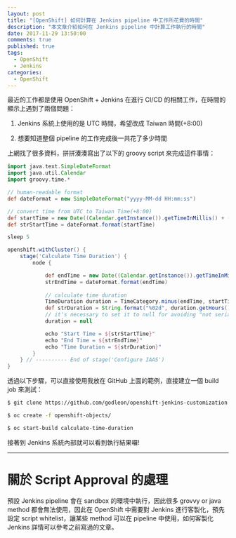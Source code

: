 ```yaml
---
layout: post
title: "[OpenShift] 如何計算在 Jenkins pipeline 中工作所花費的時間"
description: "本文章介紹如何在 Jenkins pipeline 中計算工作執行的時間"
date: 2017-11-29 13:50:00
comments: true
published: true
tags: 
  - OpenShift
  - Jenkins
categories: 
  - OpenShift
---
```


最近的工作都是使用 OpenShift + Jenkins 在進行 CI/CD 的相關工作，在時間的顯示上遇到了兩個問題：

1. Jenkins 系統上使用的是 UTC 時間，希望改成 Taiwan 時間(+8:00)

2. 想要知道整個 pipeline 的工作完成後一共花了多少時間

上網找了很多資料，拼拼湊湊寫出了以下的 groovy script 來完成這件事情：

```groovy
import java.text.SimpleDateFormat
import java.util.Calendar
import groovy.time.*

// human-readable format
def dateFormat = new SimpleDateFormat("yyyy-MM-dd HH:mm:ss")

// convert time from UTC to Taiwan Time(+8:00)
def startTime = new Date((Calendar.getInstance()).getTimeInMillis() + (480 * 60000))
def strStartTime = dateFormat.format(startTime)

sleep 5

openshift.withCluster() {
    stage('Calculate Time Duration') {
        node {

            def endTime = new Date((Calendar.getInstance()).getTimeInMillis() + (480 * 60000))
            strEndTime = dateFormat.format(endTime)
            
            // calculate time duration
            TimeDuration duration = TimeCategory.minus(endTime, startTime)
            def strDuration = String.format("%02d", duration.getHours()) + ":" + String.format("%02d", duration.getMinutes()) + ":" + String.format("%02d", duration.getSeconds())
            // it's necessary to set it to null for avoiding "not serializable exception"
            duration = null

            echo "Start Time = ${strStartTime}"
            echo "End Time = ${strEndTime}"
            echo "Time Duration = ${strDuration}"
        } 
    } // ---------- End of stage('Configure IAAS')
}
```

透過以下步驟，可以直接使用我放在 GitHub 上面的範例，直接建立一個 build job 來測試：

```bash
$ git clone https://github.com/godleon/openshift-jenkins-customization.git

$ oc create -f openshift-objects/

$ oc start-build calculate-time-duration
```

接著到 Jenkins 系統內部就可以看到執行結果囉!


--------------------------


關於 Script Approval 的處理
=========================

預設 Jenkins pipeline 會在 sandbox 的環境中執行，因此很多 grovvy or java method 都會無法使用，因此在 OpenShift 中需要對 Jenkins 進行客製化，預先設定 script whitelist，讓某些 method 可以在 pipeline 中使用，如何客製化 Jenkins 詳情可以參考之前寫過的文章。